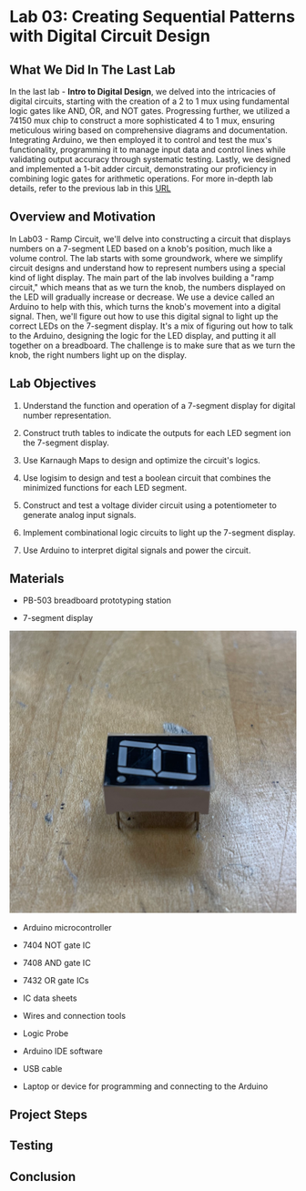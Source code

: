 # Lab 03: Creating Sequential Patterns with Digital Circuit Design

## What We Did In The Last Lab

In the last lab - **Intro to Digital Design**, we delved into the intricacies of digital circuits, starting with the creation of a 2 to 1 mux using fundamental logic gates like AND, OR, and NOT gates. Progressing further, we utilized a 74150 mux chip to construct a more sophisticated 4 to 1 mux, ensuring meticulous wiring based on comprehensive diagrams and documentation. Integrating Arduino, we then employed it to control and test the mux's functionality, programming it to manage input data and control lines while validating output accuracy through systematic testing. Lastly, we designed and implemented a 1-bit adder circuit, demonstrating our proficiency in combining logic gates for arithmetic operations. For more in-depth lab details, refer to the previous lab in this [URL](https://github.com/mlcourses/lab-2-blog-post-group5_cs281/blob/main/post.md)

## Overview and Motivation

In Lab03 - Ramp Circuit, we'll delve into constructing a circuit that displays numbers on a 7-segment LED based on a knob's position, much like a volume control. The lab starts with some groundwork, where we simplify circuit designs and understand how to represent numbers using a special kind of light display. The main part of the lab involves building a "ramp circuit," which means that as we turn the knob, the numbers displayed on the LED will gradually increase or decrease. We use a device called an Arduino to help with this, which turns the knob's movement into a digital signal. Then, we'll figure out how to use this digital signal to light up the correct LEDs on the 7-segment display. It's a mix of figuring out how to talk to the Arduino, designing the logic for the LED display, and putting it all together on a breadboard. The challenge is to make sure that as we turn the knob, the right numbers light up on the display.

## Lab Objectives

1. Understand the function and operation of a 7-segment display for digital number representation.

2. Construct truth tables to indicate the outputs for each LED segment ion the 7-segment display. 

3. Use Karnaugh Maps to design and optimize the circuit's logics.

4. Use logisim to design and test a boolean circuit that combines the minimized functions for each LED segment.

5. Construct and test a voltage divider circuit using a potentiometer to generate analog input signals.

6. Implement combinational logic circuits to light up the 7-segment display.

7. Use Arduino to interpret digital signals and power the circuit. 

## Materials

- PB-503 breadboard prototyping station

- 7-segment display

<img src="./assets/7segment.png" alt="7-segment display" />

- Arduino microcontroller

- 7404 NOT gate IC

- 7408 AND gate IC

- 7432 OR gate ICs

- IC data sheets

- Wires and connection tools

- Logic Probe

- Arduino IDE software

- USB cable

- Laptop or device for programming and connecting to the Arduino

## Project Steps



## Testing

## Conclusion




